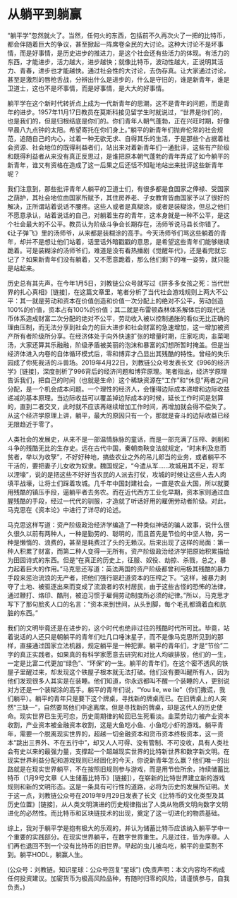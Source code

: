 # 从躺平到躺赢

“躺平学”忽然就火了。当然，任何火的东西，包括前不久再次火了一把的比特币，都会伴随着巨大的争议，甚至掀起一阵席卷全民的大讨论。这种大讨论不是坏事情，而是好事情，是历史进步的推进力，是这个社会还有些活力的体现。有活力的东西，才能进步，活力越大，进步越快；就像比特币，波动性越大，正说明其活力、青春，进步也才能越快。通过社会性的大讨论，去伪存真。让大家通过讨论，甚至是激烈的唇枪舌战，分辨出什么是进步的，什么是守旧的，谁是新青年，谁是卫道士，这也不是坏事情，而是好事情，是大大的好事情。

躺平学在这个新时代转折点上成为一代新青年的思潮，这不是青年的问题，而是青年的进步。1957年11月17日教员在莫斯科接见留学生时就说过，“世界是你们的，也是我们的，但是归根结底是你们的。你们青年人朝气蓬勃，正在兴旺时期，好像早晨八九点钟的太阳。希望寄托在你们身上。”躺平的新青年们抛弃伦常的社会规范，追随自己的内心，过着一种无欲无求、自得其乐的生活，于是那些个占据着社会资源、社会地位的既得利益者们，站出来对着新青年们一通批评，这些有产阶级和既得利益者从来没有真正反思过，是谁把原本朝气蓬勃的青年弄成了如今躺平的新青年，谁又有资格在造成了这一后果之后还恬不知耻地站出来批评这些新青年呢？

我们注意到，那些批评青年人躺平的卫道士们，有很多都是食国家之俸禄、受国家之荫护，其社会地位由国家所赋予，其住房养老、子女教育皆由国家予以了很好的解决，正所谓站着说话不腰疼。这些人或者是真糊涂，或者是装糊涂，但总之他们不愿意承认，站着说话的自己，对躺着生存的青年，这本身就是一种不公平，是这个社会最大的不公平。教员认为阶级斗争会长期存在，汤师爷说马县长你错了。《让子弹飞》里的汤师爷，从来都是装糊涂的高手。今天汤师爷们骂这些躺着的青年，却并不是想让他们站着，话里话外暗戳戳的意思，是希望这些青年们能够继续跪着。可是装糊涂的汤师爷们，难道是没有看热播剧《觉醒年代》，还是看完就忘记了？如果新青年们没有躺着，又不愿意跪着，那么他们剩下的唯一姿势，就只能是站起来。

历史总有其先声。在今年1月5日，刘教链公众号就写过《拼多多女孩之死：当代世界的扎心真相》[链接]，在这篇文章里，笔者分析了当代社会游戏规则上两大不公平：其一就是劳动和资本在价值创造和价值一次分配上的绝对不公平，劳动创造100%的价值，资本占有100%的价值；其二就是布雷顿森林体系解体后的现代法币体系造成财富二次分配的绝对不公平，劳动收入被以控制通胀的看似无比正确的理由压制，而无法分享到社会力的巨大进步和社会财富的急速增加，这一增加被资产所有者阶级所分享。在经济体处于向外快速扩张的增量时期，庄家吃肉，韭菜喝汤，大家还算其乐融融，阶级矛盾被美丽的泡沫和暴富的幻想所暂时掩盖。但是当经济体进入内卷的自体循环模式后，零和博弈才凸显出其残酷的特性。曾经的失乐园成了你死我活的斗兽场。2019年4月22日，刘教链公众号发表长文《996的经济学》[链接]，深度剖析了996背后的经济问题和博弈原理。笔者指出，经济学原理告诉我们，把自己的时间（也就是生命）这个稀缺资源在“工作”和“休息”两者之间分配，是一个机会成本问题。一个理性的经济人，会懂得边际成本递增和边际收益递减的基本原理。当边际收益可以覆盖掉边际成本的时候，延长工作时间是划算的，直到二者交叉，此时就不应该再继续增加工作时间，再增加就会得不偿失了。从这个经济学原理上讲，躺平，最大的原因只有一个，那就是奋斗的边际收益已经无限趋近于零了。

人类社会的发展史，从来不是一部温情脉脉的童话，而是一部充满了压榨、剥削和斗争的残酷无比的生存史。远在古代中国，秦朝商鞅变法就规定，“时末利及怠而贫者，举以为收孥”，不好好种地，搞些农业之外的吊儿郎当的业务，或者躺平不干活的，要把妻子儿女收为奴隶。魏国规定，“今遣从军……攻城用其不足，将军以湮壕”，说的是把这些不好好当农民的人派去打仗，攻城的时候让这些人去人肉填平战壕，让将士们踩着攻城。几千年中国封建社会，一直是农业大国，所以就要用残酷的镇压手段，逼躺平者去务农。而在近代西方工业化早期，资本家则通过血腥残酷的手段，经过一代代的驯服，才造就了听话好用的雇佣劳动者阶级。对此，马克思在《资本论》中进行了详尽的论述。

马克思这样写道：资产阶级政治经济学编造了一种类似神话的骗人故事，说什么很久很久以前有两种人，一种是勤劳的、聪明的，而且首先是节俭的中坚人物，另一种是懒惰的、浪费的，甚至是耗费过了头的无赖汉。后来出现了这样的局面：第一种人积累了财富，而第二种人变得一无所有。资产阶级政治经济学把原始积累描绘为田园诗式的东西。但是“在真正的历史上，征服、奴役、劫掠、杀戮，总之，暴力起着巨大的作用。”马克思还写道：英法两国的资产阶级都曾利用极其残酷的暴力手段来惩治流浪的无产者，把他们强行驱赶道资本的压榨之下。“这样，被暴力剥夺了土地、被驱逐出来而变成了流浪者的农村居民，由于这些古怪的恐怖的法律，通过鞭打、烙印、酷刑，被迫习惯于雇佣劳动制度所必须的纪律。”所以，马克思才写下了那句脍炙人口的名言：“资本来到世间，从头到脚，每个毛孔都滴着血和肮脏的东西。”

我们的文明毕竟还是在进步的，这个时代也绝非过往的残酷时代所可比。毕竟，站着说话的人还只是朝躺平的青年们吐几口唾沫星子，而不是像马克思所见到的那样，直接通过国家立法机器，规定躺平是一种犯罪。躺平的青年们，才是“节俭”二字的真正实践者。如果真的有科学家愿意去研究和对比人均碳排放，他们的一生，一定是比富二代更加“绿色”、“环保”的一生。躺平的青年们，在这个密不透风的铁屋子里醒过来，却发现这个铁屋子根本就无法打破。他们没有要叫醒所有人，因为他们发现很多人其实是在装睡。他们知道，你永远都叫不醒一个装睡的人，更别说对方还是一个装糊涂的高手。躺平的青年们说，“You lie, we lie”（你们撒谎，我们躺平）。躺平的青年只是要下这个牌桌，寻找新的牌桌而已。在旧牌桌上的人突然“三缺一”，自然要骂他们中途离席。但是寻找新的牌桌，却是这代人的历史使命。现实世界已生无可恋，历史周期律的轮回已生死看淡。韭菜劳动力被产业资本收割，产业资本被金融资本收割，这是大鱼吃小鱼、小鱼吃小虾的游戏。躺平青年，需要一个脱离现实世界的，超越一切金融资本和货币资本终极资本，这一资本“跳出三界外、不在五行中”，却又人人可得、没有管制、不可没收，具有人类社会有史以来的最强力量，支撑起一个超越现实世界的比特新世界和数字新文明。在现实世界利益分配和游戏规则已经固化的今天，你说新青年怎么赢？他们唯一的出路就是在现实世界躺平，不在按照旧规则参与游戏，而是用节俭所余，持续储蓄比特币（1月9号文章《人生储蓄比特币》[链接]），在崭新的比特世界建立新的游戏规则和新的文明形态。这是一条具有可行性的道路，必将为历史的发展所证明。关于这一点，刘教链公众号在2019年9月29日发表了长文《比特币的文化类型及其历史位置》[链接]，从人类文明演进的历史规律指出了人类从物质文明向数字文明进化的必然性。而比特币和区块链技术的出现，奠定了这一切进化的物质基础。

综上，我对于躺平学是抱有极大的乐观的，并认为储蓄比特币应该纳入躺平学中一个重要的实践部分。在现实世界躺平，在数字世界重生。凡是过往，皆为序章。人们再也退回不到一个没有比特币的旧世界。早起的虫儿被鸟吃，躺平的韭菜割不到。躺平HODL，躺赢人生。

(公众号：刘教链。知识星球：公众号回复“星球”)
(免责声明：本文内容均不构成任何投资建议。加密货币为极高风险品种，有随时归零的风险，请谨慎参与，自我负责。)
